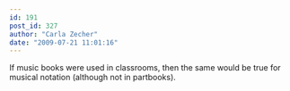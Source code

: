 ```yaml
---
id: 191
post_id: 327
author: "Carla Zecher"
date: "2009-07-21 11:01:16"
---
```

If music books were used in classrooms, then the same would be true for musical notation (although not in partbooks).
